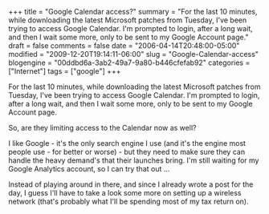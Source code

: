 +++
title = "Google Calendar access?"
summary = "For the last 10 minutes, while downloading the latest Microsoft patches from Tuesday, I've been trying to access Google Calendar.  I'm prompted to login, after a long wait, and then I wait some more, only to be sent to my Google Account page."
draft = false
comments = false
date = "2006-04-14T20:48:00-05:00"
modified = "2009-12-20T19:14:11-06:00"
slug = "Google-Calendar-access"
blogengine = "00ddbd6a-3ab2-49a7-9a80-b446cfefab92"
categories = ["Internet"]
tags = ["google"]
+++

<p>For the last 10 minutes, while downloading the latest Microsoft patches from Tuesday, I've been trying to access Google Calendar. I'm prompted to login, after a long wait, and then I wait some more, only to be sent to my Google Account page.</p>
<p>So, are they limiting access to the Calendar now as well?</p>
<p>I like Google - it's the only search engine I use (and it's the engine most people use - for better or worse) - but they need to make sure they can handle the heavy demand's that their launches bring. I'm still waiting for my Google Analytics account, so I can try that out ...</p>
<p>Instead of playing around in there, and since I already wrote a post for the day, I guess I'll have to take a look some more on setting up a wireless network (that's probably what I'll be spending most of my tax return on).</p>
